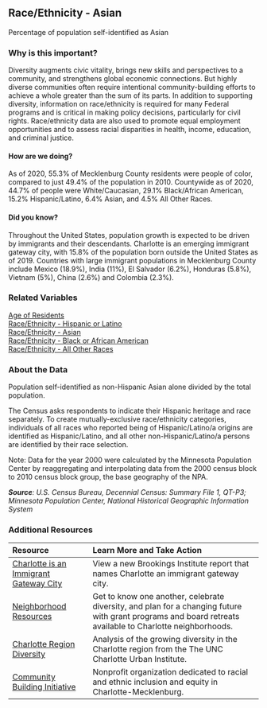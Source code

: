 ## Race/Ethnicity - Asian
Percentage of population self-identified as Asian

### Why is this important?
Diversity augments civic vitality, brings new skills and perspectives to a community, and strengthens global economic connections. But highly diverse communities often require intentional community-building efforts to achieve a whole greater than the sum of its parts. In addition to supporting diversity, information on race/ethnicity is required for many Federal programs and is critical in making policy decisions, particularly for civil rights. Race/ethnicity data are also used to promote equal employment opportunities and to assess racial disparities in health, income, education, and criminal justice.

#### How are we doing?
As of 2020, 55.3% of Mecklenburg County residents were people of color, compared to just 49.4% of the population in 2010. Countywide as of 2020, 44.7% of people were White/Caucasian, 29.1% Black/African American, 15.2% Hispanic/Latino, 6.4% Asian, and 4.5% All Other Races.

#### Did you know?
Throughout the United States, population growth is expected to be driven by immigrants and their descendants. Charlotte is an emerging immigrant gateway city, with 15.8% of the population born outside the United States as of 2019. Countries with large immigrant populations in Mecklenburg County include Mexico (18.9%), India (11%), El Salvador (6.2%), Honduras (5.8%), Vietnam (5%),  China (2.6%) and Colombia (2.3%). 

### Related Variables
<a href="javascript:void(0)" onclick="model.metricId = 'm2'">Age of Residents</a>  
<a href="javascript:void(0)" onclick="model.metricId = 'm18'">Race/Ethnicity - Hispanic or Latino</a>  
<a href="javascript:void(0)" onclick="model.metricId = 'm16'">Race/Ethnicity - Asian</a>  
<a href="javascript:void(0)" onclick="model.metricId = 'm15'">Race/Ethnicity - Black or African American</a>  
<a href="javascript:void(0)" onclick="model.metricId = 'm17'">Race/Ethnicity - All Other Races</a>   

### About the Data
Population self-identified as non-Hispanic Asian alone divided by the total population. 

The Census asks respondents to indicate their Hispanic heritage and race separately. To create mutually-exclusive race/ethnicity categories, individuals of all races who reported being of Hispanic/Latino/a origins are identified as Hispanic/Latino, and all other non-Hispanic/Latino/a persons are identified by their race selection. 

Note: Data for the year 2000 were calculated by the Minnesota Population Center by reaggregating and interpolating data from the 2000 census block to 2010 census block group, the base geography of the NPA.

_**Source**: U.S. Census Bureau, Decennial Census: Summary File 1, QT-P3; Minnesota Population Center, National Historical Geographic Information System_

### Additional Resources
|Resource | Learn More and Take Action | 
|:--- | :--- |
|[Charlotte is an Immigrant Gateway City](http://www.brookings.edu/research/papers/2015/12/01-metropolitan-immigrant-gateways-revisited-singer)| View a new Brookings Institute report that names Charlotte an immigrant gateway city.
|[Neighborhood Resources](https://www.charlottenc.gov/Streets-and-Neighborhoods/Get-Involved)| Get to know one another, celebrate diversity, and plan for a changing future with grant programs and board retreats available to Charlotte neighborhoods.
|[Charlotte Region Diversity](https://ui.uncc.edu/story/latino-population-nc-sc-charlotte-region-acs)|Analysis of the growing diversity in the Charlotte region from the The UNC Charlotte Urban Institute.
|[Community Building Initiative](http://cbicharlotte.org/)|Nonprofit organization dedicated to racial and ethnic inclusion and equity in Charlotte-Mecklenburg.